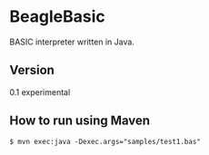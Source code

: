 # BeagleBasic
BASIC interpreter written in Java.

## Version

0.1 experimental

## How to run using Maven
```$xslt
$ mvn exec:java -Dexec.args="samples/test1.bas"
```
